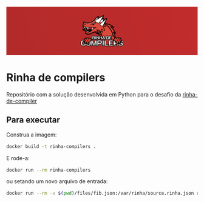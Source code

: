 <div align="center">

![banner]

</div>

# Rinha de compilers

Repositório com a solução desenvolvida em Python para o desafio da [rinha-de-compiler](https://github.com/aripiprazole/rinha-de-compiler)

## Para executar

Construa a imagem:

```bash
docker build -t rinha-compilers .
```

E rode-a:

```bash
docker run --rm rinha-compilers
```

ou setando um novo arquivo de entrada:

```bash
docker run --rm -v $(pwd)/files/fib.json:/var/rinha/source.rinha.json rinha-compilers         
```

[banner]: ./img/banner.png
